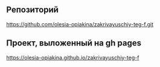 ## Репозиторий

https://github.com/olesia-opiakina/zakrivayuschiy-teg-f.git

## Проект, выложенный на gh pages

https://olesia-opiakina.github.io/zakrivayuschiy-teg-f
